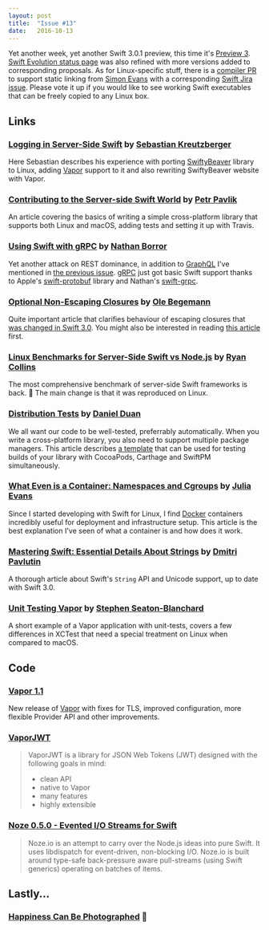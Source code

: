 ```yaml
---
layout: post
title:  "Issue #13"
date:   2016-10-13
---
```


Yet another week, yet another Swift 3.0.1 preview, this time it's
[Preview 3](https://swift.org/download/#releases).
[Swift Evolution status page](http://apple.github.io/swift-evolution/) was also
refined with more versions added to corresponding proposals. As for
Linux-specific stuff, there is a
[compiler PR](https://github.com/apple/swift/pull/5269) to support static
linking from [Simon Evans](https://github.com/spevans) with a corresponding
[Swift Jira issue](https://bugs.swift.org/browse/SR-2280). Please vote it up
if you would like to see working Swift executables that can be freely copied to any Linux box.


## Links

### [Logging in Server-Side Swift](https://medium.com/swiftybeaver-blog/logging-in-server-side-swift-85bdecb6be80#.eba3afv10) by [Sebastian Kreutzberger](https://twitter.com/skreutzb)

Here Sebastian describes his experience with porting
[SwiftyBeaver](https://swiftybeaver.com) library to Linux, adding
[Vapor](https://vapor.codes) support to it and also rewriting SwiftyBeaver website with
Vapor.

### [Contributing to the Server-side Swift World](https://medium.com/@petrpavlik/contributing-to-the-server-side-swift-world-936155e4c812#.2tzl9wu6s) by [Petr Pavlik](https://twitter.com/ptrpavlik)

An article covering the basics of writing a simple cross-platform library
that supports both Linux and macOS, adding tests and setting it up with Travis.

### [Using Swift with gRPC](https://medium.com/@nathanborror/using-swift-and-grpc-5e8af5b97b9c#.7fuqms9qv) by [Nathan Borror](https://twitter.com/nathanborror)

Yet another attack on REST dominance, in addition to [GraphQL](http://graphql.org) I've mentioned
in [the previous issue](https://www.serverswift.tech/2016/10/04/issue12.html).
[gRPC](http://www.grpc.io) just got basic Swift support thanks to Apple's
[swift-protobuf](https://github.com/apple/swift-protobuf) library and Nathan's
[swift-grpc](https://github.com/nathanborror/swift-grpc).

### [Optional Non-Escaping Closures](https://oleb.net/blog/2016/10/optional-non-escaping-closures/) by [Ole Begemann](http://twitter.com/olebegemann)

Quite important article that clarifies behaviour of escaping closures that
[was changed in Swift 3.0](https://oleb.net/blog/2016/10/optional-non-escaping-closures/).
You might also be interested in reading [this article](https://swiftunboxed.com/lang/closures-escaping-noescape-swift3/) first.

### [Linux Benchmarks for Server-Side Swift vs Node.js](https://medium.com/@rymcol/linux-ubuntu-benchmarks-for-server-side-swift-vs-node-js-db52b9f8270b#.72ny1ydj7) by [Ryan Collins](https://twitter.com/rymcol)

The most comprehensive benchmark of server-side Swift frameworks is back. 🎉
The main change is that it was reproduced on Linux.

### [Distribution Tests](http://dduan.net/2016/10/10/distribution-tests/) by [Daniel Duan](https://twitter.com/daniel_duan)

We all want our code to be well-tested, preferrably automatically. When you write a cross-platform library, you
also need to support multiple package managers. This article describes [a template](https://github.com/dduan/DistributionTests)
that can be used for testing builds of your library with CocoaPods, Carthage and
SwiftPM simultaneously.

### [What Even is a Container: Namespaces and Cgroups](https://jvns.ca/blog/2016/10/10/what-even-is-a-container/) by [Julia Evans](https://twitter.com/b0rk)

Since I started developing with Swift for Linux, I find [Docker](https://www.docker.com)
containers incredibly
useful for deployment and infrastructure setup. This article is the best explanation
I've seen of what a container is and how does it work.

### [Mastering Swift: Essential Details About Strings](https://rainsoft.io/mastering-swift-essential-details-about-strings/) by [Dmitri Pavlutin](https://twitter.com/panzerdp)

A thorough article about Swift's `String` API and Unicode support, up to date with Swift 3.0.

### [Unit Testing Vapor](https://seatoncode.com/unit-testing-vapor/) by [Stephen Seaton-Blanchard](https://github.com/Bored0ne)

A short example of a Vapor application with unit-tests, covers a few differences
in XCTest that need a special treatment on Linux when compared to macOS.

## Code

### [Vapor 1.1](https://github.com/vapor/vapor/releases/tag/1.1.0)

New release of [Vapor](https://vapor.codes) with fixes for TLS, improved
configuration, more flexible Provider API and other improvements.

### [VaporJWT](https://github.com/siemensikkema/vapor-jwt)

> VaporJWT is a library for JSON Web Tokens (JWT) designed with the following goals in mind:
>
> * clean API
> * native to Vapor
> * many features
> * highly extensible

### [Noze 0.5.0 - Evented I/O Streams for Swift](http://noze.io/swift301/)

> Noze.io is an attempt to carry over the Node.js ideas into pure Swift. It uses libdispatch for event-driven, non-blocking I/O. Noze.io is built around type-safe back-pressure aware pull-streams (using Swift generics) operating on batches of items.

## Lastly...

### [Happiness Can Be Photographed](https://twitter.com/bagrow/status/784066050941943808) 📸
